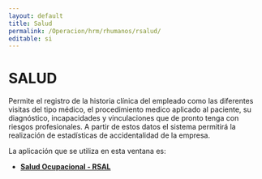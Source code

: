 ```yaml
---
layout: default
title: Salud
permalink: /Operacion/hrm/rhumanos/rsalud/
editable: si
---
```


# SALUD  

Permite el registro de la historia clínica del empleado como las diferentes visitas del tipo médico, el procedimiento medico aplicado al paciente, su diagnóstico, incapacidades y vinculaciones que de pronto tenga con riesgos profesionales.  A partir de estos datos el sistema permitirá la realización de estadísticas de accidentalidad de la empresa.  

La aplicación que se utiliza en esta ventana es:  

* [**Salud Ocupacional - RSAL**](http://docs.oasiscom.com/Operacion/hrm/rhumanos/rsalud/rsal)

